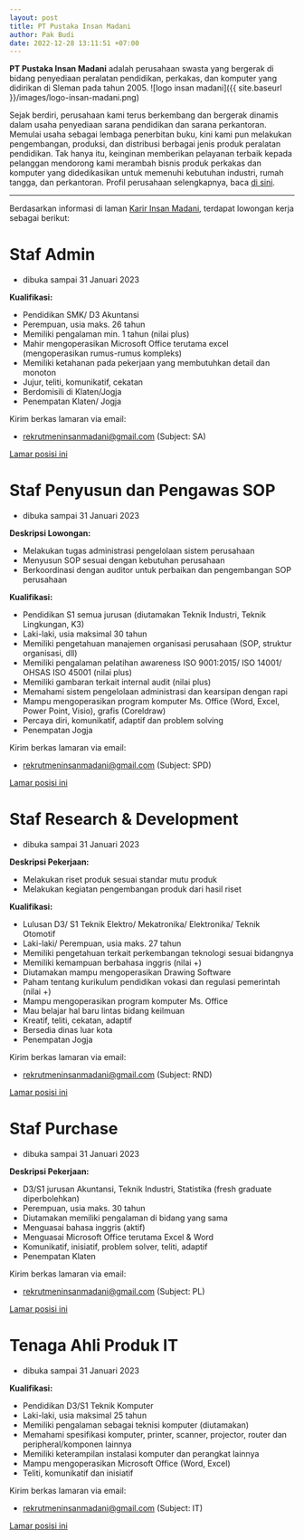```yaml
---
layout: post
title: PT Pustaka Insan Madani
author: Pak Budi
date: 2022-12-28 13:11:51 +07:00
---
```


**PT Pustaka Insan Madani** adalah perusahaan swasta yang bergerak di bidang penyediaan peralatan pendidikan, perkakas, dan komputer yang didirikan di Sleman pada tahun 2005.
![logo insan madani]({{ site.baseurl }}/images/logo-insan-madani.png)

Sejak berdiri, perusahaan kami terus berkembang dan bergerak dinamis dalam usaha penyediaan sarana pendidikan dan sarana perkantoran. Memulai usaha sebagai lembaga penerbitan buku, kini kami pun melakukan pengembangan, produksi, dan distribusi berbagai jenis produk peralatan pendidikan. Tak hanya itu, keinginan memberikan pelayanan terbaik kepada pelanggan mendorong kami merambah bisnis produk perkakas dan komputer yang didedikasikan untuk memenuhi kebutuhan industri, rumah tangga, dan perkantoran. Profil perusahaan selengkapnya, baca [di sini](https://www.insanmadani.com/profil).

---

Berdasarkan informasi di laman [Karir Insan Madani](https://www.insanmadani.com/rekrutmen/), terdapat lowongan kerja sebagai berikut:

# Staf Admin
* dibuka sampai 31 Januari 2023

**Kualifikasi:**

* Pendidikan SMK/ D3 Akuntansi 
* Perempuan, usia maks. 26 tahun
* Memiliki pengalaman min. 1 tahun (nilai plus)
* Mahir mengoperasikan Microsoft Office terutama excel (mengoperasikan rumus-rumus kompleks)
* Memiliki ketahanan pada pekerjaan yang membutuhkan detail dan monoton
* Jujur, teliti, komunikatif, cekatan
* Berdomisili di Klaten/Jogja
* Penempatan Klaten/ Jogja

Kirim berkas lamaran via email:
* rekrutmeninsanmadani@gmail.com (Subject: SA)

<div class="apply"><a href="mailto:rekrutmeninsanmadani@gmail.com?subject=SA">Lamar posisi ini</a></div>

# Staf Penyusun dan Pengawas SOP
* dibuka sampai 31 Januari 2023

**Deskripsi Lowongan:**
* Melakukan tugas administrasi pengelolaan sistem perusahaan
* Menyusun SOP sesuai dengan kebutuhan perusahaan
* Berkoordinasi dengan auditor untuk perbaikan dan pengembangan SOP perusahaan

**Kualifikasi:**
* Pendidikan S1 semua jurusan (diutamakan Teknik Industri, Teknik Lingkungan, K3)
* Laki-laki, usia maksimal 30 tahun
* Memiliki pengetahuan manajemen organisasi perusahaan (SOP, struktur organisasi, dll)
* Memiliki pengalaman pelatihan awareness ISO 9001:2015/ ISO 14001/ OHSAS ISO 45001 (nilai plus)
* Memiliki gambaran terkait internal audit (nilai plus)
* Memahami sistem pengelolaan administrasi dan kearsipan dengan rapi
* Mampu mengoperasikan program komputer Ms. Office (Word, Excel, Power Point, Visio), grafis (Coreldraw)
* Percaya diri, komunikatif, adaptif dan problem solving
* Penempatan Jogja

Kirim berkas lamaran via email:
* rekrutmeninsanmadani@gmail.com (Subject: SPD)

<div class="apply"><a href="mailto:rekrutmeninsanmadani@gmail.com?subject=SPD">Lamar posisi ini</a></div>

# Staf Research & Development
* dibuka sampai 31 Januari 2023

**Deskripsi Pekerjaan:**
* Melakukan riset produk sesuai standar mutu produk
* Melakukan kegiatan pengembangan produk dari hasil riset

**Kualifikasi:**
* Lulusan D3/ S1 Teknik Elektro/ Mekatronika/ Elektronika/ Teknik Otomotif
* Laki-laki/ Perempuan, usia maks. 27 tahun
* Memiliki pengetahuan terkait perkembangan teknologi sesuai bidangnya
* Memiliki kemampuan berbahasa inggris (nilai +)
* Diutamakan mampu mengoperasikan Drawing Software
* Paham tentang kurikulum pendidikan vokasi dan regulasi pemerintah (nilai +)
* Mampu mengoperasikan program komputer Ms. Office
* Mau belajar hal baru lintas bidang keilmuan
* Kreatif, teliti, cekatan, adaptif
* Bersedia dinas luar kota
* Penempatan Jogja

Kirim berkas lamaran via email:
* rekrutmeninsanmadani@gmail.com (Subject: RND)

<div class="apply"><a href="mailto:rekrutmeninsanmadani@gmail.com?subject=RND">Lamar posisi ini</a></div>

# Staf Purchase
* dibuka sampai 31 Januari 2023

**Deskripsi Pekerjaan:**
* D3/S1 jurusan Akuntansi, Teknik Industri, Statistika (fresh graduate diperbolehkan)
* Perempuan, usia maks. 30 tahun
* Diutamakan memiliki pengalaman di bidang yang sama
* Menguasai bahasa inggris (aktif)
* Menguasai Microsoft Office terutama Excel & Word
* Komunikatif, inisiatif, problem solver, teliti, adaptif
* Penempatan Klaten

Kirim berkas lamaran via email:
* rekrutmeninsanmadani@gmail.com (Subject: PL)

<div class="apply"><a href="mailto:rekrutmeninsanmadani@gmail.com?subject=PL">Lamar posisi ini</a></div>

# Tenaga Ahli Produk IT
* dibuka sampai 31 Januari 2023

**Kualifikasi:**
* Pendidikan D3/S1 Teknik Komputer
* Laki-laki, usia maksimal 25 tahun
* Memiliki pengalaman sebagai teknisi komputer (diutamakan)
* Memahami spesifikasi komputer, printer, scanner, projector, router dan peripheral/komponen lainnya
* Memiliki keterampilan instalasi komputer dan perangkat lainnya
* Mampu mengoperasikan Microsoft Office (Word, Excel)
* Teliti, komunikatif dan inisiatif

Kirim berkas lamaran via email:
* rekrutmeninsanmadani@gmail.com (Subject: IT)

<div class="apply"><a href="mailto:rekrutmeninsanmadani@gmail.com?subject=IT">Lamar posisi ini</a></div>
